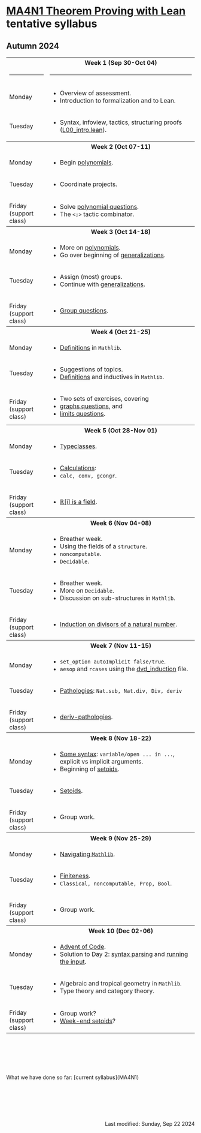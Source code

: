 <script type="text/javascript" id="MathJax-script" async
  src="https://cdn.jsdelivr.net/npm/mathjax@3/es5/tex-mml-chtml.js">
</script>
<script>
  MathJax = {
    tex: {
      inlineMath: [['$', '$']]
    }
  };
</script>

<!-- https://www.geeksforgeeks.org/how-to-reload-page-only-once-in-javascript/ -->
<script type='text/javascript'>
  (() => {
      if (window.localStorage) {
          if (!localStorage.getItem('reload')) {
              localStorage['reload'] = true;
              window.location.reload();
          } else {
              localStorage.removeItem('reload');
          }
      }
  })();
</script>
# [MA4N1 Theorem Proving with Lean](https://adomani.github.io/Syllabus/MA4N1/toc) tentative syllabus
## Autumn 2024

<table>
  <tbody>
<!--  ##################  Week 1  ################## -->
    <tr><th></th><th style="text-align: center">Week 1 (Sep 30-Oct 04)</th></tr>
    <tr><td class="divider"><hr/></td><td class="divider"><hr/></td></tr>
    <tr><td>Monday</td>
      <td>
        <ul>
          <li>Overview of assessment.</li>
          <li>Introduction to formalization and to Lean.</li>
        </ul>
      </td>
    </tr>
    <tr><td>Tuesday</td>
      <td>
        <ul>
          <li>Syntax, infoview, tactics, structuring proofs (<a href="https://github.com/adomani/MA4N1_2023/blob/master/MA4N1_2023/L00_intro.lean">L00_intro.lean</a>).</li>
        </ul>
      </td>
    </tr>
<!--  ##################  Week 2  ################## -->
    <tr><th></th><th style="text-align: center">Week 2 (Oct 07-11)</th></tr>
    <tr><td>Monday</td>
      <td>
        <ul>
          <li>Begin <a href="https://github.com/adomani/MA4N1_2023/blob/master/MA4N1_2023/L01_polynomials.lean">polynomials</a>.</li>
        </ul>
      </td>
    </tr>
    <tr><td>Tuesday</td>
      <td>
        <ul>
          <li>Coordinate projects.</li>
        </ul>
      </td>
    </tr>
    <tr><td><p style="margin-bottom:0;">Friday</p><p style="margin : 0; padding-top:0;">(support class)</p></td>
      <td>
        <ul>
          <li>Solve <a href="https://github.com/adomani/MA4N1_2023/blob/master/MA4N1_2023/L01_polynomial_questions.lean">polynomial questions</a>.</li>
          <li>The <code><;></code> tactic combinator.</li>
        </ul>
      </td>
    </tr>
<!--  ##################  Week 3  ################## -->
    <tr><th></th><th style="text-align: center">Week 3 (Oct 14-18)</th></tr>
    <tr><td>Monday</td>
      <td>
        <ul>
          <li>More on <a href="https://github.com/adomani/MA4N1_2023/blob/master/MA4N1_2023/L01_polynomials.lean">polynomials</a>.</li>
          <li>Go over beginning of <a href="https://github.com/adomani/MA4N1_2023/blob/master/MA4N1_2023/L02_generalizations.lean">generalizations</a>.</li>
        </ul>
      </td>
    </tr>
    <tr><td>Tuesday</td>
      <td>
        <ul>
          <li>Assign (most) groups.</li>
          <li>Continue with <a href="https://github.com/adomani/MA4N1_2023/blob/master/MA4N1_2023/L02_generalizations.lean">generalizations</a>.</li>
        </ul>
      </td>
    </tr>
    <tr><td><p style="margin-bottom:0;">Friday</p><p style="margin : 0; padding-top:0;">(support class)</p></td>
      <td>
        <ul>
          <li><a href="https://github.com/adomani/MA4N1_2023/blob/master/MA4N1_2023/L03_groups_questions.lean">Group questions</a>.</li>
        </ul>
      </td>
    </tr>
<!--  ##################  Week 4  ################## -->
    <tr><th></th><th style="text-align: center">Week 4 (Oct 21-25)</th></tr>
    <tr><td>Monday</td>
      <td>
        <ul>
          <li><a href="https://github.com/adomani/MA4N1_2023/blob/master/MA4N1_2023/L04_definitions.lean">Definitions</a> in <code>Mathlib</code>.</li>
        </ul>
      </td>
    </tr>
    <tr><td>Tuesday</td>
      <td>
        <ul>
          <li>Suggestions of topics.</li>
          <li><a href="https://github.com/adomani/MA4N1_2023/blob/master/MA4N1_2023/L04_definitions.lean">Definitions</a> and inductives in <code>Mathlib</code>.</li>
        </ul>
      </td>
    </tr>
    <tr><td><p style="margin-bottom:0;">Friday</p><p style="margin : 0; padding-top:0;">(support class)</p></td>
      <td>
        <ul>
          <li>Two sets of exercises, covering</li>
          <li><a href="https://github.com/adomani/MA4N1_2023/blob/master/MA4N1_2023/L05_graphs_questions.lean">graphs questions</a>, and</li>
          <li><a href="https://github.com/adomani/MA4N1_2023/blob/master/MA4N1_2023/L05_limits_questions.lean">limits questions</a>.</li>
        </ul>
      </td>
    </tr>
<!--  ##################  Week 5  ################## -->
    <tr><th></th><th style="text-align: center">Week 5 (Oct 28-Nov 01)</th></tr>
    <tr><td>Monday</td>
      <td>
        <ul>
          <li><a href="https://github.com/adomani/MA4N1_2023/blob/master/MA4N1_2023/L06_typeclasses.lean">Typeclasses</a>.</li>
        </ul>
      </td>
    </tr>
    <tr><td>Tuesday</td>
      <td>
        <ul>
          <li><a href="https://github.com/adomani/MA4N1_2023/blob/master/MA4N1_2023/L07_calculations.lean">Calculations</a>:</li>
          <li><code>calc, conv, gcongr</code>.</li>
        </ul>
      </td>
    </tr>
    <tr><td><p style="margin-bottom:0;">Friday</p><p style="margin : 0; padding-top:0;">(support class)</p></td>
      <td>
        <ul>
          <li><a href="https://github.com/adomani/MA4N1_2023/blob/master/MA4N1_2023/L08_Ri_hard.lean">&#x211D;[i] is a field</a>.</li>
        </ul>
      </td>
    </tr>
<!--  ##################  Week 6  ################## -->
    <tr><th></th><th style="text-align: center">Week 6 (Nov 04-08)</th></tr>
    <tr><td>Monday</td>
      <td>
        <ul>
          <li>Breather week.</li>
          <li>Using the fields of a <code>structure</code>.</li>
          <li><code>noncomputable</code>.</li>
          <li><code>Decidable</code>.</li>
        </ul>
      </td>
    </tr>
    <tr><td>Tuesday</td>
      <td>
        <ul>
          <li>Breather week.</li>
          <li>More on <code>Decidable</code>.</li>
          <li>Discussion on sub-structures in <code>Mathlib</code>.</li>
        </ul>
      </td>
    </tr>
    <tr><td><p style="margin-bottom:0;">Friday</p><p style="margin : 0; padding-top:0;">(support class)</p></td>
      <td>
        <ul>
          <li><a href="https://github.com/adomani/MA4N1_2023/blob/master/MA4N1_2023/L10_dvd_induction.lean">Induction on divisors of a natural number</a>.</li>
        </ul>
      </td>
    </tr>
<!--  ##################  Week 7  ################## -->
    <tr><th></th><th style="text-align: center">Week 7 (Nov 11-15)</th></tr>
    <tr><td>Monday</td>
      <td>
        <ul>
          <li><code>set_option autoImplicit false/true</code>.</li>
          <li><code>aesop</code> and <code>rcases</code> using the <a href="https://github.com/adomani/MA4N1_2023/blob/master/MA4N1_2023/L10_dvd_induction.lean">dvd_induction</a> file.</li>
        </ul>
      </td>
    </tr>
    <tr><td>Tuesday</td>
      <td>
        <ul>
          <li><a href="https://github.com/adomani/MA4N1_2023/blob/master/MA4N1_2023/L12_pathologies.lean">Pathologies</a>: <code>Nat.sub, Nat.div, Div, deriv</code></li>
        </ul>
      </td>
    </tr>
    <tr><td><p style="margin-bottom:0;">Friday</p><p style="margin : 0; padding-top:0;">(support class)</p></td>
      <td>
        <ul>
          <li><a href="https://github.com/adomani/MA4N1_2023/blob/master/MA4N1_2023/L13_deriv_pathologies_questions.lean">deriv-pathologies</a>.</li>
        </ul>
      </td>
    </tr>
<!--  ##################  Week 8  ################## -->
    <tr><th></th><th style="text-align: center">Week 8 (Nov 18-22)</th></tr>
    <tr><td>Monday</td>
      <td>
        <ul>
          <li><a href="https://github.com/adomani/MA4N1_2023/blob/master/MA4N1_2023/L14_in_implicit_explicit.lean">Some syntax</a>: <code>variable/open ... in ...</code>, explicit vs implicit arguments.</li>
          <li>Beginning of <a href="https://github.com/adomani/MA4N1_2023/blob/master/MA4N1_2023/L15_setoids.lean">setoids</a>.</li>
        </ul>
      </td>
    </tr>
    <tr><td>Tuesday</td>
      <td>
        <ul>
          <li><a href="https://github.com/adomani/MA4N1_2023/blob/master/MA4N1_2023/L15_setoids.lean">Setoids</a>.</li>
        </ul>
      </td>
    </tr>
    <tr><td><p style="margin-bottom:0;">Friday</p><p style="margin : 0; padding-top:0;">(support class)</p></td>
      <td>
        <ul>
          <li>Group work.</li>
        </ul>
      </td>
    </tr>
<!--  ##################  Week 9  ################## -->
    <tr><th></th><th style="text-align: center">Week 9 (Nov 25-29)</th></tr>
    <tr><td>Monday</td>
      <td>
        <ul>
          <li><a href="https://github.com/adomani/MA4N1_2023/blob/master/MA4N1_2023/L17_navigating_Mathlib.lean">Navigating <code>Mathlib</code></a>.</li>
        </ul>
      </td>
    </tr>
    <tr><td>Tuesday</td>
      <td>
        <ul>
          <li><a href="https://github.com/adomani/MA4N1_2023/blob/master/MA4N1_2023/L18_finiteness.lean">Finiteness</a>.</li>
          <li><code>Classical, noncomputable, Prop, Bool</code>.</li>
        </ul>
      </td>
    </tr>
    <tr><td><p style="margin-bottom:0;">Friday</p><p style="margin : 0; padding-top:0;">(support class)</p></td>
      <td>
        <ul>
          <li>Group work.</li>
        </ul>
      </td>
    </tr>
<!--  ##################  Week 10  ################## -->
    <tr><th></th><th style="text-align: center">Week 10 (Dec 02-06)</th></tr>
    <tr><td>Monday</td>
      <td>
        <ul>
          <li><a href="https://adventofcode.com/">Advent of Code</a>.</li>
          <li>Solution to Day 2: <a href="https://github.com/adomani/advents/blob/master/Advents/day02_syntax.lean">syntax parsing</a> and <a href="https://github.com/adomani/advents/blob/master/Advents/day02.lean">running the input</a>.</li>
        </ul>
      </td>
    </tr>
    <tr><td>Tuesday</td>
      <td>
        <ul>
          <li>Algebraic and tropical geometry in <code>Mathlib</code>.</li>
          <li>Type theory and category theory.</li>
        </ul>
      </td>
    </tr>
    <tr><td><p style="margin-bottom:0;">Friday</p><p style="margin : 0; padding-top:0;">(support class)</p></td>
      <td>
        <ul>
          <li>Group work?</li>
          <li><a href="https://github.com/adomani/MA4N1_2023/blob/master/MA4N1_2023/L16_setoids_week_end_questions.lean">Week-end setoids</a>?</li>
        </ul>
      </td>
    </tr>
  </tbody>
</table>
<p>&nbsp;</p><p>&nbsp;</p><p>&nbsp;</p>
What we have done so far: [current syllabus](MA4N1)
<p>&nbsp;</p><p>&nbsp;</p><p>&nbsp;</p>
<div style="text-align: right">Last modified: Sunday, Sep 22 2024</div>
